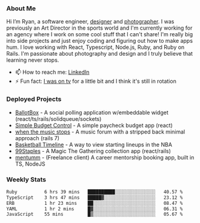 ### About Me
Hi I’m Ryan, a software engineer, [designer](https://www.denvermullets.com/video) and [photographer](https://www.denvermullets.com/). I was previously an Art Director in the sports world and I'm currently working for an agency where I work on some cool stuff that I can't share! I'm really big into side projects and just enjoy coding and figuring out how to make apps hum. I love working with React, Typescript, Node.js, Ruby, and Ruby on Rails. I'm passionate about photography and design and I truly believe that learning never stops.

- 📫 How to reach me: [LinkedIn](https://www.linkedin.com/in/ryanvaznis)
- ⚡ Fun fact: [I was on tv](https://vimeo.com/381425882) for a little bit and I think it's still in rotation

### Deployed Projects
- [BallotBox](https://voteballotbox.com/) - A social polling application w/embeddable widget (react/ts/rails/solidqueue/sockets)
- [Simple Budget Control](https://simplebudgetcontrol.com/) - A simple paycheck budget app (react)
- [when the music stops](https://whenthemusicstops.net) - A music forum with a stripped back minimal approach (rails 7)
- [Basketball Timeline](https://basketball-timeline.com/?team=PHO&year=2023) - A way to view starting lineups in the NBA
- [99Staples](https://www.99staples.com/collections/denvermullets/9) - A Magic The Gathering collection app (react/rails)
- [mentumm](https://portal.mentumm.com/) - (Freelance client) A career mentorship booking app, built in TS, NodeJS

### Weekly Stats
<!--START_SECTION:waka-->

```txt
Ruby          6 hrs 39 mins   ██████████░░░░░░░░░░░░░░░   40.57 %
TypeScript    3 hrs 47 mins   █████▓░░░░░░░░░░░░░░░░░░░   23.12 %
ERB           1 hr 23 mins    ██░░░░░░░░░░░░░░░░░░░░░░░   08.47 %
YAML          1 hr 2 mins     █▓░░░░░░░░░░░░░░░░░░░░░░░   06.31 %
JavaScript    55 mins         █▒░░░░░░░░░░░░░░░░░░░░░░░   05.67 %
```

<!--END_SECTION:waka-->
